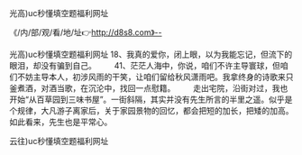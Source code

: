 光高)uc秒懂填空题福利网址

《/内/部/观/看/地/址👉http://d8s8.com》--

光高)uc秒懂填空题福利网址	18、我真的爱你，闭上眼，以为我能忘记，但流下的眼泪，却没有骗到自己。
　　41、茫茫人海中，你说，咱们不许主导寰球，但咱们不妨主导本人，初涉风雨的干笑，让咱们留给秋风潇雨吧。我拿终身的诗歌来只釜煮酒，对酒当歌，在沉沦中，找回一点慰籍。
　　走出宅院，沿街对过，我也开始“从百草园到三味书屋”。一街斜隔，其实并没有先生所言的半里之遥。似乎是个规律，大凡游子离家后，关于家园景物的回忆，都会把短的加长，把矮的加高。如此看来，先生也是平常心。





云往)uc秒懂填空题福利网址

